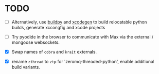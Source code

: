 # TODO

- [ ] Alternatively, use [buildpy](https://github.com/shakfu/buildpy) and [xcodegen](https://github.com/yonaskolb/XcodeGen) to build relocatable
  python builds, generate xccongfig and xcode projects

- [ ] Try pyodide in the browser to communicate with Max via the external / 
  mongoose websockets.

- [x] Swap names of `cobra` and `krait` externals.

- [x] rename `zthread` to `ztp` for 'zeromq-threaded-python', enable additional build variants.

